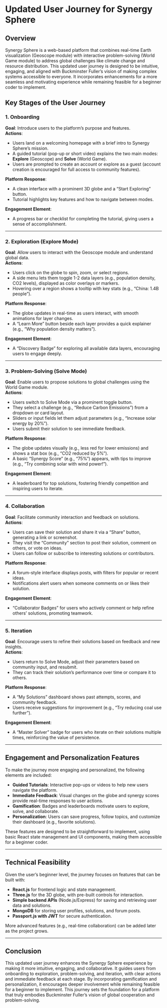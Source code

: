 # Updated User Journey for Synergy Sphere

## Overview
Synergy Sphere is a web-based platform that combines real-time Earth visualization (Geoscope module) with interactive problem-solving (World Game module) to address global challenges like climate change and resource distribution. This updated user journey is designed to be intuitive, engaging, and aligned with Buckminster Fuller’s vision of making complex systems accessible to everyone. It incorporates enhancements for a more seamless and motivating experience while remaining feasible for a beginner coder to implement.

## Key Stages of the User Journey

### 1. Onboarding
**Goal**: Introduce users to the platform’s purpose and features.  
**Actions**:
- Users land on a welcoming homepage with a brief intro to Synergy Sphere’s mission.
- A guided tutorial (pop-up or short video) explains the two main modes: **Explore** (Geoscope) and **Solve** (World Game).
- Users are prompted to create an account or explore as a guest (account creation is encouraged for full access to community features).

**Platform Response**:
- A clean interface with a prominent 3D globe and a “Start Exploring” button.
- Tutorial highlights key features and how to navigate between modes.

**Engagement Element**:
- A progress bar or checklist for completing the tutorial, giving users a sense of accomplishment.

---

### 2. Exploration (Explore Mode)
**Goal**: Allow users to interact with the Geoscope module and understand global data.  
**Actions**:
- Users click on the globe to spin, zoom, or select regions.
- A side menu lets them toggle 1-2 data layers (e.g., population density, CO2 levels), displayed as color overlays or markers.
- Hovering over a region shows a tooltip with key stats (e.g., “China: 1.4B people”).

**Platform Response**:
- The globe updates in real-time as users interact, with smooth animations for layer changes.
- A “Learn More” button beside each layer provides a quick explainer (e.g., “Why population density matters”).

**Engagement Element**:
- A “Discovery Badge” for exploring all available data layers, encouraging users to engage deeply.

---

### 3. Problem-Solving (Solve Mode)
**Goal**: Enable users to propose solutions to global challenges using the World Game module.  
**Actions**:
- Users switch to Solve Mode via a prominent toggle button.
- They select a challenge (e.g., “Reduce Carbon Emissions”) from a dropdown or card layout.
- Sliders or input fields let them adjust parameters (e.g., “Increase solar energy by 20%”).
- Users submit their solution to see immediate feedback.

**Platform Response**:
- The globe updates visually (e.g., less red for lower emissions) and shows a stat box (e.g., “CO2 reduced by 5%”).
- A basic “Synergy Score” (e.g., “75%”) appears, with tips to improve (e.g., “Try combining solar with wind power!”).

**Engagement Element**:
- A leaderboard for top solutions, fostering friendly competition and inspiring users to iterate.

---

### 4. Collaboration
**Goal**: Facilitate community interaction and feedback on solutions.  
**Actions**:
- Users can save their solution and share it via a “Share” button, generating a link or screenshot.
- They visit the “Community” section to post their solution, comment on others, or vote on ideas.
- Users can follow or subscribe to interesting solutions or contributors.

**Platform Response**:
- A forum-style interface displays posts, with filters for popular or recent ideas.
- Notifications alert users when someone comments on or likes their solution.

**Engagement Element**:
- “Collaborator Badges” for users who actively comment or help refine others’ solutions, promoting teamwork.

---

### 5. Iteration
**Goal**: Encourage users to refine their solutions based on feedback and new insights.  
**Actions**:
- Users return to Solve Mode, adjust their parameters based on community input, and resubmit.
- They can track their solution’s performance over time or compare it to others.

**Platform Response**:
- A “My Solutions” dashboard shows past attempts, scores, and community feedback.
- Users receive suggestions for improvement (e.g., “Try reducing coal use further”).

**Engagement Element**:
- A “Master Solver” badge for users who iterate on their solutions multiple times, reinforcing the value of persistence.

---

## Engagement and Personalization Features
To make the journey more engaging and personalized, the following elements are included:
- **Guided Tutorials**: Interactive pop-ups or videos to help new users navigate the platform.
- **Immediate Feedback**: Visual changes on the globe and synergy scores provide real-time responses to user actions.
- **Gamification**: Badges and leaderboards motivate users to explore, solve, and collaborate.
- **Personalization**: Users can save progress, follow topics, and customize their dashboard (e.g., favorite solutions).

These features are designed to be straightforward to implement, using basic React state management and UI components, making them accessible for a beginner coder.

---

## Technical Feasibility
Given the user’s beginner level, the journey focuses on features that can be built with:
- **React.js** for frontend logic and state management.
- **Three.js** for the 3D globe, with pre-built controls for interaction.
- **Simple backend APIs** (Node.js/Express) for saving and retrieving user data and solutions.
- **MongoDB** for storing user profiles, solutions, and forum posts.
- **Passport.js with JWT** for secure authentication.

More advanced features (e.g., real-time collaboration) can be added later as the project grows.

---

## Conclusion
This updated user journey enhances the Synergy Sphere experience by making it more intuitive, engaging, and collaborative. It guides users from onboarding to exploration, problem-solving, and iteration, with clear actions and immediate feedback at each stage. By incorporating gamification and personalization, it encourages deeper involvement while remaining feasible for a beginner to implement. This journey sets the foundation for a platform that truly embodies Buckminster Fuller’s vision of global cooperation and problem-solving.